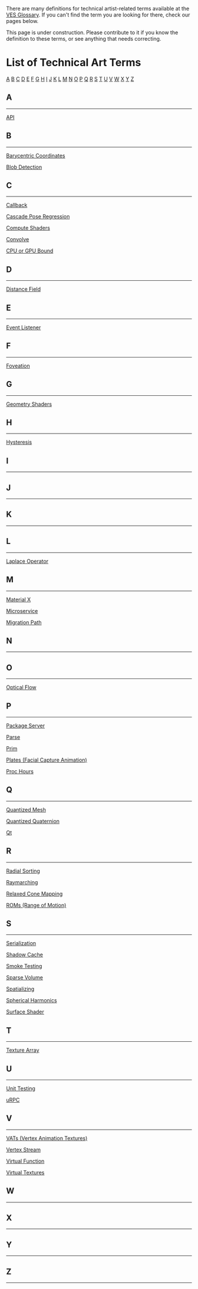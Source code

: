 There are many definitions for technical artist-related terms available at the [VES Glossary](https://www.vpglossary.com/ves-glossary/). 
If you can't find the term you are looking for there, check our pages below. 

This page is under construction. Please contribute to it if you know the definition to these terms, or see anything that needs correcting.

# List of Technical Art Terms

[A](https://github.com/techartorg/TAO-Wiki/wiki/Glossary-of-Terms#a)
[B](https://github.com/techartorg/TAO-Wiki/wiki/Glossary-of-Terms#b)
[C](https://github.com/techartorg/TAO-Wiki/wiki/Glossary-of-Terms#c)
[D](https://github.com/techartorg/TAO-Wiki/wiki/Glossary-of-Terms#d)
[E](https://github.com/techartorg/TAO-Wiki/wiki/Glossary-of-Terms#e)
[F](https://github.com/techartorg/TAO-Wiki/wiki/Glossary-of-Terms#f)
[G](https://github.com/techartorg/TAO-Wiki/wiki/Glossary-of-Terms#g)
[H](https://github.com/techartorg/TAO-Wiki/wiki/Glossary-of-Terms#h)
[I](https://github.com/techartorg/TAO-Wiki/wiki/Glossary-of-Terms#i)
[J](https://github.com/techartorg/TAO-Wiki/wiki/Glossary-of-Terms#j)
[K](https://github.com/techartorg/TAO-Wiki/wiki/Glossary-of-Terms#k)
[L](https://github.com/techartorg/TAO-Wiki/wiki/Glossary-of-Terms#l)
[M](https://github.com/techartorg/TAO-Wiki/wiki/Glossary-of-Terms#m)
[N](https://github.com/techartorg/TAO-Wiki/wiki/Glossary-of-Terms#n)
[O](https://github.com/techartorg/TAO-Wiki/wiki/Glossary-of-Terms#o)
[P](https://github.com/techartorg/TAO-Wiki/wiki/Glossary-of-Terms#p)
[Q](https://github.com/techartorg/TAO-Wiki/wiki/Glossary-of-Terms#q)
[R](https://github.com/techartorg/TAO-Wiki/wiki/Glossary-of-Terms#r)
[S](https://github.com/techartorg/TAO-Wiki/wiki/Glossary-of-Terms#s)
[T](https://github.com/techartorg/TAO-Wiki/wiki/Glossary-of-Terms#t)
[U](https://github.com/techartorg/TAO-Wiki/wiki/Glossary-of-Terms#u)
[V](https://github.com/techartorg/TAO-Wiki/wiki/Glossary-of-Terms#v)
[W](https://github.com/techartorg/TAO-Wiki/wiki/Glossary-of-Terms#w)
[X](https://github.com/techartorg/TAO-Wiki/wiki/Glossary-of-Terms#x)
[Y](https://github.com/techartorg/TAO-Wiki/wiki/Glossary-of-Terms#y)
[Z](https://github.com/techartorg/TAO-Wiki/wiki/Glossary-of-Terms#z)


## A
***
[API](https://github.com/techartorg/TAO-Wiki/wiki/API-(Application-Programming-Interface))

## B
***
[Barycentric Coordinates](https://github.com/techartorg/TAO-Wiki/wiki/Barycentric-Coordinates)

[Blob Detection](https://github.com/techartorg/TAO-Wiki/wiki/Blob-Detection)

## C
***
[Callback](https://github.com/techartorg/TAO-Wiki/wiki/Callback)

[Cascade Pose Regression](https://github.com/techartorg/TAO-Wiki/wiki/Cascade-Pose-Regression)

[Compute Shaders](https://github.com/techartorg/TAO-Wiki/wiki/Compute-Shaders)

[Convolve](https://github.com/techartorg/TAO-Wiki/wiki/Convolve) 

[CPU or GPU Bound](https://github.com/techartorg/TAO-Wiki/wiki/CPU--or-GPU-Bound)

## D
***
[Distance Field](https://github.com/techartorg/TAO-Wiki/wiki/Distance-Field) 

## E
***
[Event Listener](https://github.com/techartorg/TAO-Wiki/wiki/Event-Listener)

## F
***
[Foveation](https://github.com/techartorg/TAO-Wiki/wiki/Foveation)

## G
***
[Geometry Shaders](https://github.com/techartorg/TAO-Wiki/wiki/Geometry-Shaders)

## H
***
[Hysteresis](https://github.com/techartorg/TAO-Wiki/wiki/Hysteresis)

## I
***

## J
***

## K
***

## L
***
[Laplace Operator](https://github.com/techartorg/TAO-Wiki/wiki/Laplace-Operator)

## M
***
[Material X](https://github.com/techartorg/TAO-Wiki/wiki/Material-X)

[Microservice](https://github.com/techartorg/TAO-Wiki/wiki/Microservice)

[Migration Path](https://github.com/techartorg/TAO-Wiki/wiki/Migration-Path)

## N
***

## O
***
[Optical Flow](https://github.com/techartorg/TAO-Wiki/wiki/Optical-Flow)

## P
***
[Package Server](https://github.com/techartorg/TAO-Wiki/wiki/Package-Server)

[Parse](https://github.com/techartorg/TAO-Wiki/wiki/Parse)

[Prim](https://github.com/techartorg/TAO-Wiki/wiki/Prim)

[Plates (Facial Capture Animation)](https://github.com/techartorg/TAO-Wiki/wiki/Plates-(Facial-Capture-Animation))

[Proc Hours](https://github.com/techartorg/TAO-Wiki/wiki/Proc-Hours)

## Q
***
[Quantized Mesh](https://github.com/techartorg/TAO-Wiki/wiki/Quantized-Mesh)

[Quantized Quaternion](https://github.com/techartorg/TAO-Wiki/wiki/Quantized-Quaternion)

[Qt](https://github.com/techartorg/TAO-Wiki/wiki/Qt)

## R
***
[Radial Sorting](https://github.com/techartorg/TAO-Wiki/wiki/Radial-Sorting)

[Raymarching](https://github.com/techartorg/TAO-Wiki/wiki/Raymarching)

[Relaxed Cone Mapping](https://github.com/techartorg/TAO-Wiki/wiki/Relaxed-Cone-Mapping)

[ROMs (Range of Motion)](https://github.com/techartorg/TAO-Wiki/wiki/ROMs-(Range-of-Motion))

## S
***
[Serialization](https://github.com/techartorg/TAO-Wiki/wiki/Serialization)

[Shadow Cache](https://github.com/techartorg/TAO-Wiki/wiki/Shadow-Cache)

[Smoke Testing](https://github.com/techartorg/TAO-Wiki/wiki/Smoke-Testing)

[Sparse Volume](https://github.com/techartorg/TAO-Wiki/wiki/Sparse-Volume)

[Spatializing](https://github.com/techartorg/TAO-Wiki/wiki/Spatializing)

[Spherical Harmonics](https://github.com/techartorg/TAO-Wiki/wiki/Spherical-Harmonics)

[Surface Shader](https://github.com/techartorg/TAO-Wiki/wiki/Surface-Shader)

## T
***
[Texture Array](https://github.com/techartorg/TAO-Wiki/wiki/Texture-Array)

## U
***
[Unit Testing](https://github.com/techartorg/TAO-Wiki/wiki/Unit-Testing)

[uRPC](https://github.com/techartorg/TAO-Wiki/wiki/uRPC)

## V
***
[VATs (Vertex Animation Textures)](https://github.com/techartorg/TAO-Wiki/wiki/VATs-(Vertex-Animation-Textures))

[Vertex Stream](https://github.com/techartorg/TAO-Wiki/wiki/Vertex-Stream)

[Virtual Function](https://github.com/techartorg/TAO-Wiki/wiki/Virtual-Function)

[Virtual Textures](https://github.com/techartorg/TAO-Wiki/wiki/Virtual-Texture)

## W
***

## X
***

## Y
***

## Z
***